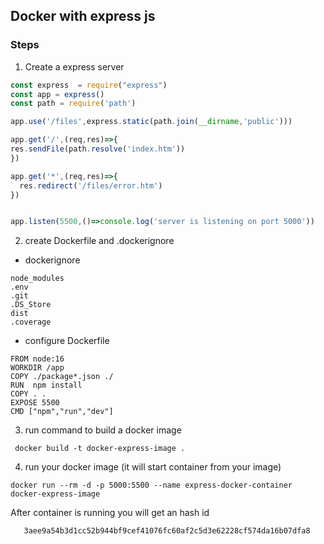 ## Docker with express js

### Steps
  1. Create a express server
  ```js
  const express  = require("express")
const app = express()
const path = require('path')

app.use('/files',express.static(path.join(__dirname,'public')))

app.get('/',(req,res)=>{
res.sendFile(path.resolve('index.htm'))
})

app.get('*',(req,res)=>{
    res.redirect('/files/error.htm')
})


app.listen(5500,()=>console.log('server is listening on port 5000'))
  ```

  2. create Dockerfile and .dockerignore
   - dockerignore
  ```docker
  node_modules
.env
.git
.DS_Store
dist
.coverage
  ```
  - configure Dockerfile
  ```docker
  FROM node:16
WORKDIR /app
COPY ./package*.json ./
RUN  npm install
COPY . . 
EXPOSE 5500
CMD ["npm","run","dev"]
  ```

  3. run command to build a docker image
  ```shell
   docker build -t docker-express-image .
  ```

  4. run your docker image (it will start container from your image)
   ```shell
   docker run --rm -d -p 5000:5500 --name express-docker-container docker-express-image
   ```
 After container is running you will get an hash id  
   ```shell
      3aee9a54b3d1cc52b944bf9cef41076fc60af2c5d3e62228cf574da16b07dfa8
   ```